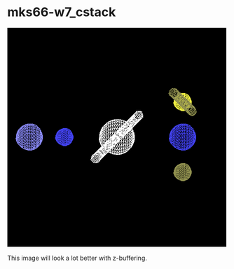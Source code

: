 # mks66-w7_cstack

![fakemotion.gif](https://github.com/ruoshui-git/mks66-w7_cstack/blob/master/product/fakemotion.gif)

This image will look a lot better with z-buffering.
